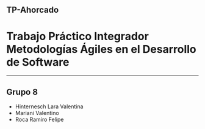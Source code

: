 ## TP-Ahorcado
# Trabajo Práctico Integrador Metodologías Ágiles en el Desarrollo de Software

---

## Grupo 8
- Hinternesch Lara Valentina
- Mariani Valentino
- Roca Ramiro Felipe
